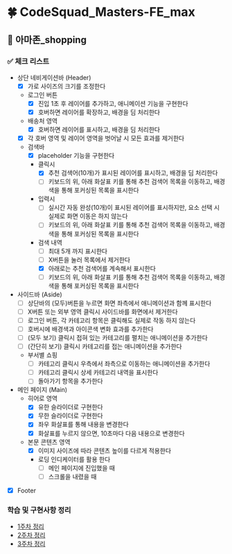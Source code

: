 # 🍀 CodeSquad_Masters-FE_max

## **📝 아마존_shopping**

### **✅ 체크 리스트**

- 상단 네비게이션바 (Header)
  - [X] 가로 사이즈의 크기를 조정한다
  - 로그인 버튼
    - [X] 진입 1초 후 레이어를 추가하고, 애니메이션 기능을 구현한다
    - [X] 호버하면 레이어를 확장하고, 배경을 딤 처리한다
  - 배송처 영역
    - [X] 호버하면 레이어를 표시하고, 배경을 딤 처리한다
  - [X] 각 호버 영역 및 레이어 영역을 벗어날 시 모든 효과를 제거한다
  - 검색바
    - [X] placeholder 기능을 구현한다
    - 클릭시
      - [X] 추천 검색어(10개)가 표시된 레이어를 표시하고, 배경을 딤 처리한다
      - [ ] 키보드의 위, 아래 화살표 키를 통해 추천 검색어 목록을 이동하고, 배경색을 통해 포커싱된 목록을 표시한다
    - 입력시
      - [ ] 실시간 자동 완성(10개)이 표시된 레이어를 표시하지만, 요소 선택 시 실제로 화면 이동은 하지 않는다
      - [ ] 키보드의 위, 아래 화살표 키를 통해 추천 검색어 목록을 이동하고, 배경색을 통해 포커싱된 목록을 표시한다
    - 검색 내역
      - [ ] 최대 5개 까지 표시한다
      - [ ] X버튼을 눌러 목록에서 제거한다
      - [X] 아래로는 추천 검색어를 계속해서 표시한다
      - [ ] 키보드의 위, 아래 화살표 키를 통해 추천 검색어 목록을 이동하고, 배경색을 통해 포커싱된 목록을 표시한다
- 사이드바 (Aside)
  - [ ] 상단바의 (모두)버튼을 누르면 화면 좌측에서 애니메이션과 함께 표시한다
  - [ ] X버튼 또는 외부 영역 클릭시 사이드바를 화면에서 제거한다
  - [ ] 로그인 버튼, 각 카테고리 항목은 클릭해도 실제로 작동 하지 않는다
  - [ ] 호버시에 배경색과 아이콘색 변화 효과를 추가한다
  - [ ] (모두 보기) 클릭시 접혀 있는 카테고리를 펼치는 애니메이션을 추가한다
  - [ ] (간단히 보기) 클릭시 카테고리를 접는 애니메이션을 추가한다
  - 부서별 쇼핑
    - [ ] 카테고리 클릭시 우측에서 좌측으로 이동하는 애니메이션을 추가한다
    - [ ] 카테고리 클릭시 상세 카테고리 내역을 표시한다
    - [ ] 돌아가기 항목을 추가한다
- 메인 페이지 (Main)
  - 히어로 영역
    - [X] 유한 슬라이더로 구현한다
    - [X] 무한 슬라이더로 구현한다
    - [X] 좌우 화살표를 통해 내용을 변경한다
    - [X] 화살표를 누르지 않으면, 10초마다 다음 내용으로 변경한다
  - 본문 콘텐츠 영역
    - [X] 이미지 사이즈에 따라 콘텐츠 높이를 다르게 적용한다
    - 로딩 인디케이터를 활용 한다
      - [ ] 메인 페이지에 진입했을 때
      - [ ] 스크롤을 내렸을 때
- [X] Footer

### **학습 및 구현사항 정리**

- [1주차 정리](READEME/week1.md)
- [2주차 정리](READEME/week2.md)
- [3주차 정리](READEME/week3.md)
